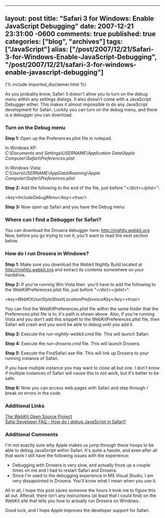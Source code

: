   ---
  layout: post
  title: "Safari 3 for Windows: Enable JavaScript Debugging"
  date: 2007-12-21 23:31:00 -0600
  comments: true
  published: true
  categories: ["blog", "archives"]
  tags: ["JavaScript"]
  alias: ["/post/2007/12/21/Safari-3-for-Windows-Enable-JavaScript-Debugging", "/post/2007/12/21/safari-3-for-windows-enable-javascript-debugging"]
  ---
<!-- more -->
{% include imported_disclaimer.html %}
<p>As you probably know, Safari 3 doesn't allow you to turn on the debug menu within any settings dialogs. It also doesn't come with a JavaScript Debugger either. This makes it almost impossible to do any JavaScript development for Safari. Luckily you can turn on the debug menu, and there is a debugger you can download.</p>
<h3>Turn on the Debug menu</h3>
<p><strong>Step 1:</strong> Open up the Preferences.plist file in notepad.</p>
<p>In Windows XP:<br /><em>C:\Documents and Settings\USERNAME\Application Data\Apple Computer\Safari\Preferences.plist</em></p>
<p>In Windows Vista:<br /><em>C:\Users\USERNAME\AppData\Roaming\Apple Computer\Safari\Preferences.plist</em></p>
<p><strong>Step 2:</strong> Add the following to the end of the file, just before "<em>&lt;/dict&gt;&lt;/plist&gt;</em>":</p>
<p><em>&lt;key&gt;IncludeDebugMenu&lt;/key&gt;&lt;true/&gt;</em></p>
<p><strong>Step 3:</strong> Now open up Safari and you have the Debug menu</p>
<h3>Where can I find a Debugger for Safari?</h3>
<p>You can download the Drosera debugger here: <a href="http://nightly.webkit.org">http://nightly.webkit.org</a><br />Now, before you go trying to run it, you'll want to read the next section below.</p>
<h3>How do I run Drosera in Windows?</h3>
<p><strong>Step 1:</strong> Make sure you download the Webkit Nightly Build located at <a href="http://nightly.webkit.org">http://nightly.webkit.org</a> and extract its contents&nbsp;somewhere on your harddrive.</p>
<p><strong>Step 2:</strong> If you're running Win Vista then&nbsp; you'll have to add the following to the WebKitPreferences.plist file, just before "<em>&lt;/dict&gt;&lt;/plist&gt;</em>":</p>
<p><em>&lt;key&gt;WebKitUserStyleSheetLocationPreferenceKey&lt;/key&gt;&lt;true/&gt;</em></p>
<p>You can find the WebKitPreferences.plist file within the same folder that the Preferences.plist file is in; it's path is shown above. Also, if you're running Vista and you don't add this snippet to the WebKitPreferences.plist file, then Safari will crash and you wont be able to debug until you add it.</p>
<p><strong>Step 3:</strong> Execute the <em>run-nightly-webkit.cmd</em> file. This will launch Safari.</p>
<p><strong>Step 4:</strong> Execute the <em>run-drosera.cmd</em> file. This will launch Drosera.</p>
<p><strong>Step 5:</strong> Execute the FindSafari.exe file. This will link up Drosera to your running instance of Safari.</p>
<p>If you have multiple instance you may want to close all but one. I don't know if multiple instances of Safari will cause this to not work, but it's better to be safe.</p>
<p><strong>Step 6:</strong> Now you can access web pages with Safari and step through / break on errors in the code.</p>
<h3>Additional Links</h3>
<p><a href="http://webkit.org">The WebKit Open Source Project</a><br /><a href="http://developer.apple.com/internet/safari/faq.html#anchor14">Safai Developer FAQ - How do I debug JavaScript in Safari?</a></p>
<h3>Additional Comments</h3>
<p>I'm not exactly sure why Apple makes us jump through these hoops to be able to debug JavaScript within Safari. It's quite a hassle, and even after all that work I still have the following issues with the experience:</p>
<ul>
<li>Debugging with Drosera is very slow, and actually froze up a couple times on me and I had to restart Safari and Drosera.</li>
<li>Since I'm used to the debugging experience in MS Visual Studio, I am very dissapointed in Drosera. You'll know what I mean when you use it.</li>
</ul>
<p>All in all, I hope this post saves someone the hours it took me to figure this all out. Afterall, there isn't any instructions (at least that I could find) on the WebKit site that tells you how to actually run Drosera on Windows.</p>
<p>Good luck, and I hope Apple improves the developer support for Safari.</p>
